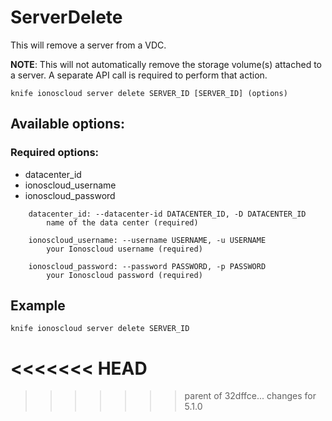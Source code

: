 # ServerDelete

This will remove a server from a VDC.

**NOTE**: This will not automatically remove the storage volume\(s\) attached to a server. A separate API call is required to perform that action.

```text
knife ionoscloud server delete SERVER_ID [SERVER_ID] (options)
```

## Available options:

### Required options:

* datacenter\_id
* ionoscloud\_username
* ionoscloud\_password

```text
    datacenter_id: --datacenter-id DATACENTER_ID, -D DATACENTER_ID
        name of the data center (required)

    ionoscloud_username: --username USERNAME, -u USERNAME
        your Ionoscloud username (required)

    ionoscloud_password: --password PASSWORD, -p PASSWORD
        your Ionoscloud password (required)
```
## Example

```text
knife ionoscloud server delete SERVER_ID 
```
<<<<<<< HEAD
=======

>>>>>>> parent of 32dffce... changes for 5.1.0
